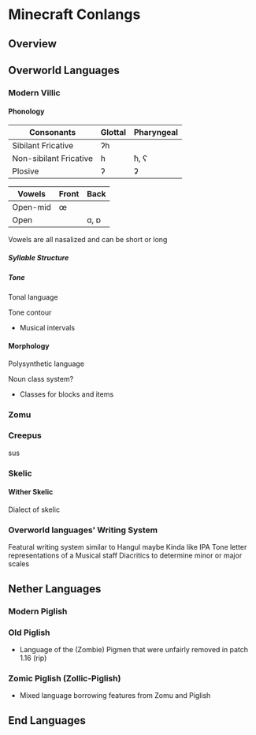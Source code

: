 # Minecraft Conlangs

## Overview

## Overworld Languages

### Modern Villic

#### Phonology

| Consonants             | Glottal | Pharyngeal |
| ---------------------- | ------- | ---------- |
| Sibilant Fricative     | ʔh      |            |
| Non-sibilant Fricative | h       | ħ, ʕ       |
| Plosive                | ʔ       | ʡ          |

| Vowels   | Front | Back |
| -------- | ----- | ---- |
| Open-mid | œ     |      |
| Open     |       | ɑ, ɒ |

Vowels are all nasalized and can be short or long

##### Syllable Structure

##### Tone

Tonal language

Tone contour

- Musical intervals

#### Morphology

Polysynthetic language

Noun class system?

- Classes for blocks and items

### Zomu

### Creepus

sus

### Skelic

#### Wither Skelic

Dialect of skelic

### Overworld languages' Writing System

Featural writing system similar to Hangul maybe
Kinda like IPA Tone letter representations of a Musical staff
Diacritics to determine minor or major scales

## Nether Languages

### Modern Piglish

### Old Piglish

- Language of the (Zombie) Pigmen that were unfairly removed in patch 1.16 (rip)

### Zomic Piglish (Zollic-Piglish)

- Mixed language borrowing features from Zomu and Piglish

## End Languages
